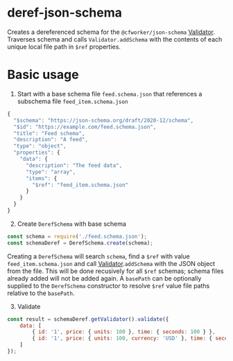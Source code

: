 # deref-json-schema

Creates a dereferenced schema for the `@cfworker/json-schema` [Validator](https://github.com/cfworker/cfworker/blob/main/packages/json-schema/src/validator.ts). Traverses schema and calls `Validator.addSchema` with the contents of each unique local file path in `$ref` properties.


# Basic usage 

1. Start with a base schema file `feed.schema.json` that references a subschema file `feed_item.schema.json`
```js
{
  "$schema": "https://json-schema.org/draft/2020-12/schema",
  "$id": "https://example.com/feed.schema.json",
  "title": "Feed schema",
  "description": "A feed",
  "type": "object",
  "properties": {
    "data": {
      "description": "The feed data",
      "type": "array",
      "items": {
        "$ref": "feed_item.schema.json"
      }
    }
  }
}
```
2. Create `DerefSchema` with base schema
```js
const schema = require('./feed.schema.json');
const schemaDeref = DerefSchema.create(schema);
```

Creating a `DerefSchema` will search `schema`, find a `$ref` with value `feed_item.schema.json` and call [Validator](https://github.com/cfworker/cfworker/blob/main/packages/json-schema/src/validator.ts).`addSchema` with the JSON object from the file. This will be done recusively for all `$ref` schemas; schema files already added will not be added again. A `basePath` can be optionally supplied to the `DerefSchema` constructor to resolve `$ref` value file paths relative to the `basePath`.

3. Validate
```js
const result = schemaDeref.getValidator().validate({
    data: [
        { id: '1', price: { units: 100 }, time: { seconds: 100 } },
        { id: '1', price: { units: 100, currency: 'USD' }, time: { seconds: 200 } }
    ]
});
```




